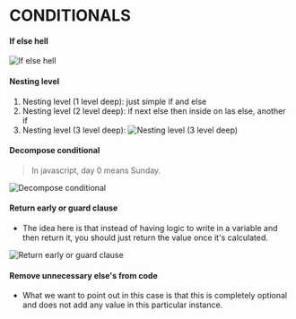 # CONDITIONALS

#### If else hell

![If else hell](https://i.imgur.com/hVtqGDQ.png)

#### Nesting level

1. Nesting level (1 level deep): just simple if and else
1. Nesting level (2 level deep): if next else then inside on las else, another if
1. Nesting level (3 level deep): ![Nesting level (3 level deep)](https://i.imgur.com/dqI937S.png)

#### Decompose conditional

> In javascript, day 0 means Sunday.

![Decompose conditional](https://i.imgur.com/HRUxyqO.png)

#### Return early or guard clause

- The idea here is that instead of having logic to write in a variable and then return it, you should just return the value once it's calculated.

![Return early or guard clause](https://i.imgur.com/WTaxWYR.png)


#### Remove unnecessary else's from code

- What we want to point out in this case is that this is completely optional and does not add any value in this particular instance.